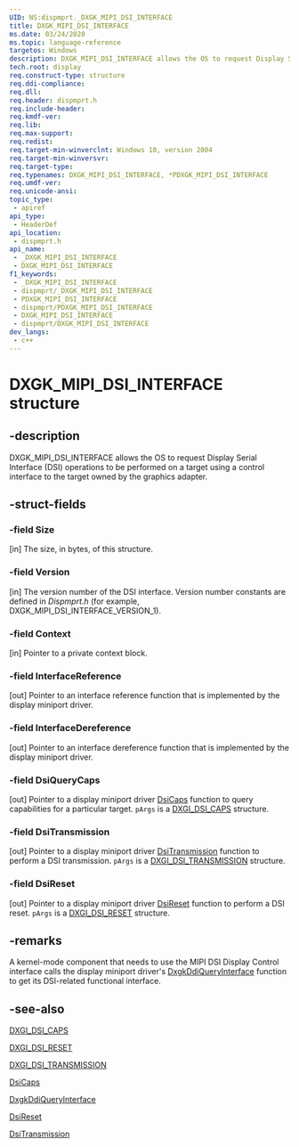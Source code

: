 ```yaml
---
UID: NS:dispmprt._DXGK_MIPI_DSI_INTERFACE
title: DXGK_MIPI_DSI_INTERFACE
ms.date: 03/24/2020
ms.topic: language-reference
targetos: Windows
description: DXGK_MIPI_DSI_INTERFACE allows the OS to request Display Serial Interface (DSI) operations to be performed on a target using a control interface to the target owned by the graphics adapter.
tech.root: display
req.construct-type: structure
req.ddi-compliance: 
req.dll: 
req.header: dispmprt.h
req.include-header: 
req.kmdf-ver: 
req.lib: 
req.max-support: 
req.redist: 
req.target-min-winverclnt: Windows 10, version 2004
req.target-min-winversvr: 
req.target-type: 
req.typenames: DXGK_MIPI_DSI_INTERFACE, *PDXGK_MIPI_DSI_INTERFACE
req.umdf-ver: 
req.unicode-ansi: 
topic_type:
 - apiref
api_type:
 - HeaderDef
api_location:
 - dispmprt.h
api_name:
 - _DXGK_MIPI_DSI_INTERFACE
 - DXGK_MIPI_DSI_INTERFACE
f1_keywords:
 - _DXGK_MIPI_DSI_INTERFACE
 - dispmprt/_DXGK_MIPI_DSI_INTERFACE
 - PDXGK_MIPI_DSI_INTERFACE
 - dispmprt/PDXGK_MIPI_DSI_INTERFACE
 - DXGK_MIPI_DSI_INTERFACE
 - dispmprt/DXGK_MIPI_DSI_INTERFACE
dev_langs:
 - c++
---
```


# DXGK_MIPI_DSI_INTERFACE structure


## -description

DXGK_MIPI_DSI_INTERFACE allows the OS to request Display Serial Interface (DSI) operations to be performed on a target using a control interface to the target owned by the graphics adapter.

## -struct-fields

### -field Size

[in] The size, in bytes, of this structure.

### -field Version

[in] The version number of the DSI interface. Version number constants are defined in *Dispmprt.h* (for example, DXGK_MIPI_DSI_INTERFACE_VERSION_1).

### -field Context

[in] Pointer to a private context block.

### -field InterfaceReference

[out] Pointer to an interface reference function that is implemented by the display miniport driver.

### -field InterfaceDereference

[out] Pointer to an interface dereference function that is implemented by the display miniport driver.

### -field DsiQueryCaps

[out] Pointer to a display miniport driver [DsiCaps](nc-dispmprt-dxgkddi_dsicaps.md) function to query capabilities for a particular target. `pArgs` is a [DXGI_DSI_CAPS](ns-dispmprt-dxgk_dsi_caps.md) structure.

### -field DsiTransmission

[out] Pointer to a display miniport driver [DsiTransmission](nc-dispmprt-dxgkddi_dsitransmission.md) function to perform a DSI transmission. `pArgs` is a [DXGI_DSI_TRANSMISSION](ns-dispmprt-dxgk_dsi_transmission.md) structure.

### -field DsiReset

[out] Pointer to a display miniport driver [DsiReset](nc-dispmprt-dxgkddi_dsireset.md) function to perform a DSI reset. `pArgs` is a [DXGI_DSI_RESET](ns-dispmprt-dxgk_dsi_reset.md) structure.

## -remarks

A kernel-mode component that needs to use the MIPI DSI Display Control interface calls the display miniport driver's [DxgkDdiQueryInterface](https://docs.microsoft.com/windows-hardware/drivers/ddi/dispmprt/nc-dispmprt-dxgkddi_query_interface) function to get its DSI-related functional interface.

## -see-also

[DXGI_DSI_CAPS](ns-dispmprt-dxgk_dsi_caps.md)

[DXGI_DSI_RESET](ns-dispmprt-dxgk_dsi_reset.md)

[DXGI_DSI_TRANSMISSION](ns-dispmprt-dxgk_dsi_transmission.md)

[DsiCaps](nc-dispmprt-dxgkddi_dsicaps.md)

[DxgkDdiQueryInterface](https://docs.microsoft.com/windows-hardware/drivers/ddi/dispmprt/nc-dispmprt-dxgkddi_query_interface)

[DsiReset](nc-dispmprt-dxgkddi_dsireset.md)

[DsiTransmission](nc-dispmprt-dxgkddi_dsitransmission.md)


